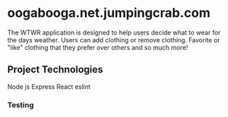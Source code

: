 # oogabooga.net.jumpingcrab.com

The WTWR application is designed to help users decide what to wear for the days weather. Users can add clothing or remove clothing. Favorite or "like" clothing that they prefer over others and so much more!

## Project Technologies

Node js
Express
React
eslint

### Testing
